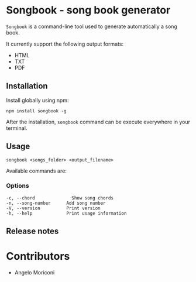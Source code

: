 # Songbook - song book generator

`Songbook` is a command-line tool used to generate automatically a song book.

It currently support the following output formats: 

- HTML
- TXT
- PDF 

## Installation 

Install globally using npm: 

	npm install songbook -g

After the installation, `songbook` command can be execute everywhere in your terminal.

## Usage

	songbook <songs_folder> <output_filename>

Available commands are: 

### Options

	-c, --chord          	 Show song chords
	-n, --song-number      Add song number
	-V, --version          Print version
	-h, --help             Print usage information


## Release notes

# Contributors

- Angelo Moriconi
